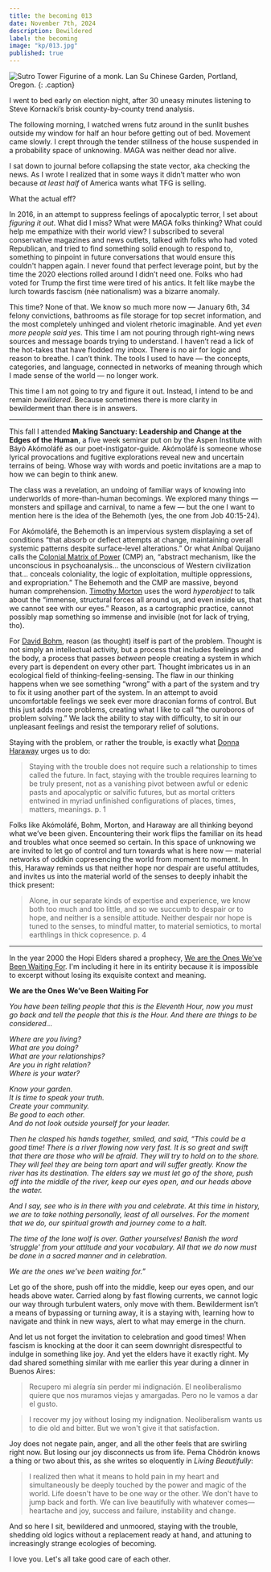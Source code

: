 ```yaml
---
title: the becoming 013
date: November 7th, 2024
description: Bewildered
label: the becoming
image: "kp/013.jpg"
published: true
---
```


![Sutro Tower](kp/013.jpg)
Figurine of a monk. Lan Su Chinese Garden, Portland, Oregon.
{: .caption}

I went to bed early on election night, after 30 uneasy minutes listening to Steve Kornacki’s brisk county-by-county trend analysis.

The following morning, I watched wrens futz around in the sunlit bushes outside my window for half an hour before getting out of bed. Movement came slowly. I crept through the tender stillness of the house suspended in a probability space of unknowing. MAGA was neither dead nor alive.

I sat down to journal before collapsing the state vector, aka checking the news. As I wrote I realized that in some ways it didn’t matter who won because _at least half_ of America wants what TFG is selling.

What the actual eff?

In 2016, in an attempt to suppress feelings of apocalyptic terror, I set about _figuring it out_.  What did I miss? What were MAGA folks thinking? What could help me empathize with their world view? I subscribed to several conservative magazines and news outlets, talked with folks who had voted Republican, and tried to find something solid enough to respond to, something to pinpoint in future conversations that would ensure this couldn't happen again. I never found that perfect leverage point, but by the time the 2020 elections rolled around I didn’t need one. Folks who had voted for Trump the first time were tired of his antics. It felt like maybe the lurch towards fascism (née nationalism) was a bizarre anomaly.

This time? None of that. We know so much more now &mdash; January 6th, 34 felony convictions, bathrooms as file storage for top secret information, and the most completely unhinged and violent rhetoric imaginable. And yet _even more people said yes_. This time I am not pouring through right-wing news sources and message boards trying to understand. I haven’t read a lick of the hot-takes that have flodded my inbox. There is no air for logic and reason to breathe. I can’t think. The tools I used to have &mdash; the concepts, categories, and language, connected in networks of meaning through which I made sense of the world &mdash; no longer work.

This time I am not going to try and figure it out. Instead, I intend to be and remain _bewildered_. Because sometimes there is more clarity in bewilderment than there is in answers.  

---

This fall I attended **Making Sanctuary: Leadership and Change at the Edges of the Human**, a five week seminar put on by the Aspen Institute with Báyò Akómoláfé as our poet-instigator-guide. Akómoláfé is someone whose lyrical provocations and fugitive explorations reveal new and uncertain terrains of being. Whose way with words and poetic invitations are a map to how we can begin to think anew.

The class was a revelation, an undoing of familiar ways of knowing into underworlds of more-than-human becomings. We explored many things &mdash; monsters and spillage and carnival, to name a few  &mdash; but the one I want to mention here is the idea of the Behemoth (yes, the one from Job 40:15-24).  

For Akómoláfé, the Behemoth is an impervious system displaying a set of conditions “that absorb or deflect attempts at change, maintaining overall systemic patterns despite surface-level alterations.” Or what Aníbal Quijano calls the [Colonial Matrix of Power](https://link.springer.com/chapter/10.1007/978-3-031-08042-5_5) (CMP) an, “abstract mechanism, like the unconscious in psychoanalysis… the unconscious of Western civilization that… conceals coloniality, the logic of exploitation, multiple oppressions, and expropriation.” The Behemoth and the CMP are massive, beyond human comprehension. [Timothy Morton](https://www.societyandspace.org/articles/hyperobjects-by-timothy-morton) uses the word _hyperobject_ to talk about the “immense, structural forces all around us, and even inside us, that we cannot see with our eyes.”  Reason, as a cartographic practice, cannot possibly map something so immense and invisible (not for lack of trying, tho).  

For [David Bohm](https://archive.org/details/david-bohm-thought-as-a-system), reason (as thought) itself is part of the problem. Thought is not simply an intellectual activity, but a process that includes feelings and the body, a process that passes _between_ people creating a system in which every part is dependent on every other part. Thought imbricates us in an ecological field of thinking-feeling-sensing.  The flaw in our thinking happens when we see something “wrong” with a part of the system and try to fix it using another part of the system. In an attempt to avoid uncomfortable feelings we seek ever more draconian forms of control. But this just adds more problems, creating what I like to call “the ouroboros of problem solving.” We lack the ability to stay with difficulty, to sit in our unpleasant feelings and resist the temporary relief of solutions.

Staying with the problem, or rather the trouble, is exactly what [Donna Haraway](https://www.dukeupress.edu/staying-with-the-trouble) urges us to do:

> Staying with the trouble does not require such a relationship to times called the future. In fact, staying with the trouble requires learning to be truly present, not as a vanishing pivot between awful or edenic pasts and apocalyptic or salvific futures, but as mortal critters entwined in myriad unfinished configurations of places, times, matters, meanings. p. 1

Folks like Akómoláfé, Bohm, Morton, and Haraway are all thinking beyond what we’ve been given. Encountering their work flips the familiar on its head and troubles what once seemed so certain. In this space of unknowing we are invited to let go of control and turn towards what is here now &mdash; material networks of oddkin copresencing the world from moment to moment. In this, Haraway reminds us that neither hope nor despair are useful attitudes, and invites us into the material world of the senses to deeply inhabit the thick present:

> Alone, in our separate kinds of expertise and experience, we know both too much and too little, and so we succumb to despair or to hope, and neither is a sensible attitude. Neither despair nor hope is tuned to the senses, to mindful matter, to material semiotics, to mortal earthlings in thick copresence. p. 4

---

In the year 2000 the Hopi Elders shared a prophecy, [We are the Ones We’ve Been Waiting For](https://www.awakin.org/v2/read/view.php?tid=702). I'm including it here in its entirity because it is impossible to excerpt without losing its exquisite context and meaning.

**We are the Ones We’ve Been Waiting For**  

_You have been telling people that this is the Eleventh Hour, now you must go back and tell the people that this is the Hour. And there are things to be considered…_

_Where are you living?_  
_What are you doing?_  
_What are your relationships?_  
_Are you in right relation?_  
_Where is your water?_

_Know your garden._  
_It is time to speak your truth._  
_Create your community._  
_Be good to each other._  
_And do not look outside yourself for your leader._  

_Then he clasped his hands together, smiled, and said, “This could be a good time! There is a river flowing now very fast. It is so great and swift that there are those who will be afraid. They will try to hold on to the shore. They will feel they are being torn apart and will suffer greatly. Know the river has its destination. The elders say we must let go of the shore, push off into the middle of the river, keep our eyes open, and our heads above the water._

_And I say, see who is in there with you and celebrate. At this time in history, we are to take nothing personally, least of all ourselves. For the moment that we do, our spiritual growth and journey come to a halt._

_The time of the lone wolf is over. Gather yourselves! Banish the word ’struggle’ from your attitude and your vocabulary. All that we do now must be done in a sacred manner and in celebration._

_We are the ones we’ve been waiting for.”_

Let go of the shore, push off into the middle, keep our eyes open, and our heads above water. Carried along by fast flowing currents, we cannot logic our way through turbulent waters, only move with them.  Bewilderment isn’t a means of bypassing or turning away, it is a staying with, learning how to navigate and think in new ways, alert to what may emerge in the churn.

And let us not forget the invitation to celebration and good times! When fascism is knocking at the door it can seem downright disrespectful to indulge in something like joy. And yet the elders have it exactly right. My dad shared something similar with me earlier this year during a dinner in Buenos Aires: 

> Recupero mi alegría sin perder mi indignación. El neoliberalismo quiere que nos muramos viejas y amargadas. Pero no le vamos a dar el gusto.

> I recover my joy without losing my indignation. Neoliberalism wants us to die old and bitter. But we won't give it that satisfaction.

Joy does not negate pain, anger, and all the other feels that are swirling right now. But losing our joy disconnects us from life. Pema Chödrön knows a thing or two about this, as she writes so eloquently in _Living Beautifully_:

> I realized then what it means to hold pain in my heart and simultaneously be deeply touched by the power and magic of the world. Life doesn't have to be one way or the other. We don't have to jump back and forth. We can live beautifully with whatever comes—heartache and joy, success and failure, instability and change.

And so here I sit, bewildered and unmoored, staying with the trouble, shedding old logics without a replacement ready at hand, and attuning to increasingly strange ecologies of becoming.

I love you. Let's all take good care of each other.
